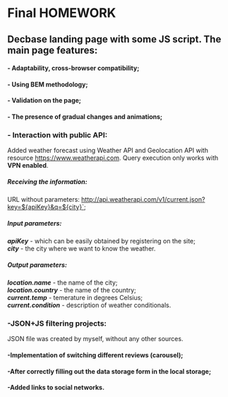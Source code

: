 # Final HOMEWORK
## Decbase landing page with some JS script. The main page features:
#### - Adaptability, cross-browser compatibility;
#### - Using BEM methodology;
#### - Validation on the page;
#### - The presence of gradual changes and animations;
### - Interaction with public API:

Added weather forecast using Weather API and Geolocation API with resource <https://www.weatherapi.com>. 
Query execution only works with **VPN enabled**.

##### Receiving the information:

URL without parameters: http://api.weatherapi.com/v1/current.json?key=${apiKey}&q=${city}`;

##### Input parameters:

***apiKey*** - which can be easily obtained by registering on the site;  
***city*** - the city where we want to know the weather.

##### Output parameters:

***location.name*** - the name of the city;  
***location.country*** - the name of the country;  
***current.temp*** - temerature in  degrees Celsius;  
***current.condition*** - description of weather conditionals.  

### -JSON+JS filtering projects:

JSON file was created by myself, without any other sources.

#### -Implementation of switching different reviews (carousel);
#### -After correctly filling out the data storage form in the local storage;
#### -Added links to social networks.
